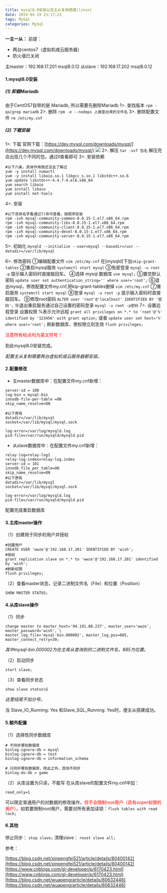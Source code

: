```yaml
---
title: mysql8.0安装以及主从复制搭建(linux)
date: 2019-04-19 23:17:23
tags: MySql
categories: MySql
---
```


**一主一从：**
前提：

* 两台centos7（虚拟机或云服务器）
* 防火墙已关闭

主master：192.168.17.201 			msql8.0.12
从slave：192.168.17.202		msql8.0.12

<!-- more -->

#### 1.mysql8.0安装 ####
##### (1) 卸载Mariadb #####
由于CentOS7自带的是 Mariadb, 所以需要先删除Mariadb
1>. 查找版本
`rpm -qa|grep mariadb`
2>. 删除
`rpm -e --nodeps 上面查出来的文件名`
3>. 删除配置文件
` rm /etc/my.cnf `

##### (2) 下载安装 #####
1>. 下载
官网下载：[https://dev.mysql.com/downloads/mysql/](https://dev.mysql.com/downloads/mysql/)
![](https://fuzui.oss-cn-shenzhen.aliyuncs.com/img/20190415171239.png)
2>. 解压
`tar -xvf 包名`
解压完会出现几个不同的包，通过ll查看即可
3>. 安装依赖
```linux
#以下六条，具体作用我还没去了解过
yum -y install numactl
yum -y install libaio.so.1 libgcc_s.so.1 libstdc++.so.6
yum update libstdc++-4.4.7-4.el6.x86_64
yum search libaio
yum install libaio
yum install net-tools
````
4>. 安装
```
#以下具体名字看通过ll命令查看，按顺序安装
rpm -ivh mysql-community-common-8.0.15-1.el7.x86_64.rpm
rpm -ivh mysql-community-libs-8.0.15-1.el7.x86_64.rpm
rpm -ivh mysql-community-client-8.0.15-1.el7.x86_64.rpm
rpm -ivh mysql-community-devel-8.0.15-1.el7.x86_64.rpm
rpm -ivh mysql-community-server-8.0.15-1.el7.x86_64.rpm
````
5>. 初始化
`mysqld --initialize --user=mysql --basedir=/usr --datadir=/var/lib/mysql`

6>. 修改密码
①编辑配置文件
`vim /etc/my.cnf`
在[mysqld]下加`skip-grant-tables`
②重启mysql服务
`systemctl start mysql`
③免密登录
`mysql -u root -p`
提示输入密码时直接敲回车。
④选择 mysql 数据库
`use mysql;`
⑤置空默认密码
`update user set authentication_string='' where user='root';`
⑥退出mysql，修改配置文件my.cnf,把kip-grant-tables删掉
`vim /etc/my.cnf`
⑦重启服务
`systemctl start mysql`
⑧登录
`mysql -u root -p`
提示输入密码时直接敲回车。
⑨修改root密码
`ALTER user 'root'@'localhost' IDENTIFIED BY '密码';`
⑩退出重启服务通过自己设置的密码登录
`mysql -u root -p密码`
7>. 设置远程登录
设置权限 %表示允许远程
`grant all privileges on *.* to 'root'@'%' identified by '123456' with grant option;`
或者
`update user set host='%' where user='root';`
刷新数据库，使权限立刻生效
`flush privileges;`

<font color="red">注意所有标点均为英文符号！</font>

到此mysql8.0安装完成。


*配置主从复制需要两台虚拟机或云服务器都安装。*


#### 2.配置修改 ####
* 主master数据库中：在配置文件my.cnf新增：
```linux
server-id = 100
log-bin = mysql-bin
innodb-file-per-table =ON
skip_name_resolve=ON

#以下原有
datadir=/var/lib/mysql
socket=/var/lib/mysql/mysql.sock

log-error=/var/log/mysqld.log
pid-file=/var/run/mysqld/mysqld.pid
```
* 从slave数据库中：在配置文件my.cnf新增：
```linux
relay-log=relay-log1
relay-log-index=relay-log.index
server-id = 101
innodb_file_per_table=ON
skip_name_resolve=ON
#以下原有
datadir=/var/lib/mysql
socket=/var/lib/mysql/mysql.sock

log-error=/var/log/mysqld.log
pid-file=/var/run/mysqld/mysqld.pid
```

配置完成重启数据库

#### 3.主库master操作 ####
（1）创建用于同步的用户并授权
```linux
#创建用户
CREATE USER 'wwze'@'192.168.17.201' IDENTIFIED BY 'wish';
#授权
grant replication slave on *.* to 'wwze'@'192.168.17.201' identified by 'wish';
#刷新权限
flush privileges;
```
（2）查看master状态，记录二进制文件名（File）和位置（Position）

```linux
SHOW MASTER STATUS;
```

#### 4.从库slave操作 ####

（1）同步
```linux
change master to master_host='94.191.88.237', master_user='wwze', master_password='wish', \
master_log_file='mysql-bin.000002', master_log_pos=885, master_connect_retry=30;
```
*其中mysql-bin.000002为在主库从查询到的二进制文件名，885为位置。*

（2）启动同步
```linux
start slave;
```
（3）查看同步状态
```linux
show slave status\G
```
*这里结尾不加分号。*

当 Slave_IO_Running: Yes 和Slave_SQL_Running: Yes时，便主从搭建成功。


#### 5.额外配置 ####
（1）选择性同步数据库
```linux
# 不同步哪些数据库  
binlog-ignore-db = mysql  
binlog-ignore-db = test  
binlog-ignore-db = information_schema  
  
# 只同步哪些数据库，除此之外，其他不同步  
binlog-do-db = game
```
（2）从库设置为只读，不能写
在从库slave的配置文件my.cnf中加：
```linux
read_only=1
```
可以限定普通用户的对数据的修改操作，<font color="red">但不会限制root用户（具有super权限的用户）。</font>如若要限制root用户，需要对所有表加读锁：`flush tables with read lock;`

#### 6.其他 ####
停止同步：
`stop slave;`
清理slave：
`reset slave all; `

参考：

[https://blog.csdn.net/xinpengfei521/article/details/80400142](https://blog.csdn.net/xinpengfei521/article/details/80400142)
[https://www.cnblogs.com/gl-developer/p/6170423.html](https://www.cnblogs.com/gl-developer/p/6170423.html)
[https://blog.csdn.net/wuapeng/article/details/80632446](https://blog.csdn.net/wuapeng/article/details/80632446)